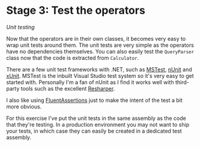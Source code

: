 # Stage 3: Test the operators
*Unit testing*

Now that the operators are in their own classes, it becomes very easy to wrap unit tests around them.  The unit tests are very simple as the operators have no dependencies themselves.  You can also easily test the `QueryParser` class now that the code is extracted from `Calculator`.

There are a few unit test frameworks with .NET, such as [MSTest](https://msdn.microsoft.com/en-us/library/ms243147(v=vs.90).aspx), [nUnit](http://www.nunit.org/) and [xUnit](https://xunit.github.io/).  MSTest is the inbuilt Visual Studio test system so it's very easy to get started with.  Personally I'm a fan of nUnit as I find it works well with third-party tools such as the excellent [Resharper](https://www.jetbrains.com/resharper/).

I also like using [FluentAssertions](http://www.fluentassertions.com/) just to make the intent of the test a bit more obvious.

For this exercise I've put the unit tests in the same assembly as the code that they're testing.  In a production environment you may not want to ship your tests, in which case they can easily be created in a dedicated test assembly.
